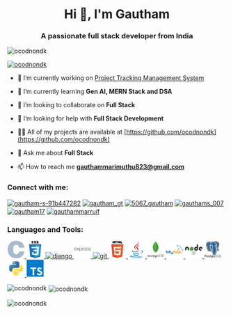 <h1 align="center">Hi 👋, I'm Gautham</h1>
<h3 align="center">A passionate full stack developer from India</h3>

<p align="left"> <img src="https://komarev.com/ghpvc/?username=ocodnondk&label=Profile%20views&color=0e75b6&style=flat" alt="ocodnondk" /> </p>

<p align="left"> <a href="https://github.com/ryo-ma/github-profile-trophy"><img src="https://github-profile-trophy.vercel.app/?username=ocodnondk" alt="ocodnondk" /></a> </p>

- 🔭 I’m currently working on [Project Tracking Management System](https://github.com/ocodnondk/Project-Tracking-Management-System)

- 🌱 I’m currently learning **Gen AI, MERN Stack and DSA**

- 👯 I’m looking to collaborate on **Full Stack**

- 🤝 I’m looking for help with **Full Stack Development**

- 👨‍💻 All of my projects are available at [https://github.com/ocodnondk](https://github.com/ocodnondk)

- 💬 Ask me about **Full Stack**

- 📫 How to reach me **gauthammarimuthu823@gmail.com**

<h3 align="left">Connect with me:</h3>
<p align="left">
<a href="https://linkedin.com/in/gautham-s-91b447282" target="blank"><img align="center" src="https://raw.githubusercontent.com/rahuldkjain/github-profile-readme-generator/master/src/images/icons/Social/linked-in-alt.svg" alt="gautham-s-91b447282" height="30" width="40" /></a>
<a href="https://instagram.com/gautham_gt" target="blank"><img align="center" src="https://raw.githubusercontent.com/rahuldkjain/github-profile-readme-generator/master/src/images/icons/Social/instagram.svg" alt="gautham_gt" height="30" width="40" /></a>
<a href="https://www.hackerrank.com/5067_gautham" target="blank"><img align="center" src="https://raw.githubusercontent.com/rahuldkjain/github-profile-readme-generator/master/src/images/icons/Social/hackerrank.svg" alt="5067_gautham" height="30" width="40" /></a>
<a href="https://codeforces.com/profile/gauthams_007" target="blank"><img align="center" src="https://raw.githubusercontent.com/rahuldkjain/github-profile-readme-generator/master/src/images/icons/Social/codeforces.svg" alt="gauthams_007" height="30" width="40" /></a>
<a href="https://www.leetcode.com/gautham17" target="blank"><img align="center" src="https://raw.githubusercontent.com/rahuldkjain/github-profile-readme-generator/master/src/images/icons/Social/leet-code.svg" alt="gautham17" height="30" width="40" /></a>
<a href="https://auth.geeksforgeeks.org/user/gauthammarruif" target="blank"><img align="center" src="https://raw.githubusercontent.com/rahuldkjain/github-profile-readme-generator/master/src/images/icons/Social/geeks-for-geeks.svg" alt="gauthammarruif" height="30" width="40" /></a>
</p>

<h3 align="left">Languages and Tools:</h3>
<p align="left"> <a href="https://www.cprogramming.com/" target="_blank" rel="noreferrer"> <img src="https://raw.githubusercontent.com/devicons/devicon/master/icons/c/c-original.svg" alt="c" width="40" height="40"/> </a> <a href="https://www.w3schools.com/css/" target="_blank" rel="noreferrer"> <img src="https://raw.githubusercontent.com/devicons/devicon/master/icons/css3/css3-original-wordmark.svg" alt="css3" width="40" height="40"/> </a> <a href="https://www.djangoproject.com/" target="_blank" rel="noreferrer"> <img src="https://cdn.worldvectorlogo.com/logos/django.svg" alt="django" width="40" height="40"/> </a> <a href="https://expressjs.com" target="_blank" rel="noreferrer"> <img src="https://raw.githubusercontent.com/devicons/devicon/master/icons/express/express-original-wordmark.svg" alt="express" width="40" height="40"/> </a> <a href="https://git-scm.com/" target="_blank" rel="noreferrer"> <img src="https://www.vectorlogo.zone/logos/git-scm/git-scm-icon.svg" alt="git" width="40" height="40"/> </a> <a href="https://www.w3.org/html/" target="_blank" rel="noreferrer"> <img src="https://raw.githubusercontent.com/devicons/devicon/master/icons/html5/html5-original-wordmark.svg" alt="html5" width="40" height="40"/> </a> <a href="https://www.java.com" target="_blank" rel="noreferrer"> <img src="https://raw.githubusercontent.com/devicons/devicon/master/icons/java/java-original.svg" alt="java" width="40" height="40"/> </a> <a href="https://www.mongodb.com/" target="_blank" rel="noreferrer"> <img src="https://raw.githubusercontent.com/devicons/devicon/master/icons/mongodb/mongodb-original-wordmark.svg" alt="mongodb" width="40" height="40"/> </a> <a href="https://www.mysql.com/" target="_blank" rel="noreferrer"> <img src="https://raw.githubusercontent.com/devicons/devicon/master/icons/mysql/mysql-original-wordmark.svg" alt="mysql" width="40" height="40"/> </a> <a href="https://nodejs.org" target="_blank" rel="noreferrer"> <img src="https://raw.githubusercontent.com/devicons/devicon/master/icons/nodejs/nodejs-original-wordmark.svg" alt="nodejs" width="40" height="40"/> </a> <a href="https://www.postgresql.org" target="_blank" rel="noreferrer"> <img src="https://raw.githubusercontent.com/devicons/devicon/master/icons/postgresql/postgresql-original-wordmark.svg" alt="postgresql" width="40" height="40"/> </a> <a href="https://www.python.org" target="_blank" rel="noreferrer"> <img src="https://raw.githubusercontent.com/devicons/devicon/master/icons/python/python-original.svg" alt="python" width="40" height="40"/> </a> <a href="https://www.typescriptlang.org/" target="_blank" rel="noreferrer"> <img src="https://raw.githubusercontent.com/devicons/devicon/master/icons/typescript/typescript-original.svg" alt="typescript" width="40" height="40"/> </a> </p>

<p><img align="left" src="https://github-readme-stats.vercel.app/api/top-langs?username=ocodnondk&show_icons=true&locale=en&layout=compact" alt="ocodnondk" /></p>

<p>&nbsp;<img align="center" src="https://github-readme-stats.vercel.app/api?username=ocodnondk&show_icons=true&locale=en" alt="ocodnondk" /></p>

<p><img align="center" src="https://github-readme-streak-stats.herokuapp.com/?user=ocodnondk&" alt="ocodnondk" /></p>

